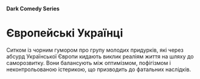 #### Dark Comedy Series

# Європейські Українці

Ситком із чорним гумором про групу молодих придурків, які через абсурд Української Європи кидають виклик реаліям життя на шляху до саморозвитку. Вони балансують між оптимізмом, пофігізмом і неконтрольованою істерикою, що призводить до фатальних наслідків.

